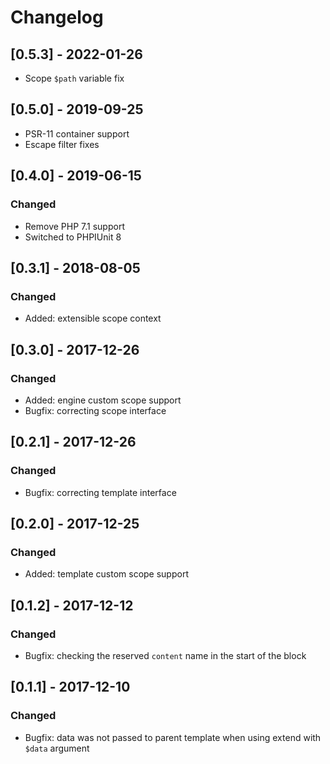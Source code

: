 # Changelog

## [0.5.3] - 2022-01-26

* Scope `$path` variable fix

## [0.5.0] - 2019-09-25

* PSR-11 container support
* Escape filter fixes

## [0.4.0] - 2019-06-15

### Changed

* Remove PHP 7.1 support
* Switched to PHPIUnit 8

## [0.3.1] - 2018-08-05

### Changed

* Added: extensible scope context

## [0.3.0] - 2017-12-26

### Changed

* Added: engine custom scope support
* Bugfix: correcting scope interface

## [0.2.1] - 2017-12-26

### Changed

* Bugfix: correcting template interface

## [0.2.0] - 2017-12-25

### Changed

* Added: template custom scope support

## [0.1.2] - 2017-12-12

### Changed

* Bugfix: checking the reserved `content` name in the start of the block

## [0.1.1] - 2017-12-10

### Changed

* Bugfix: data was not passed to parent template when using extend with `$data` argument
